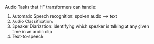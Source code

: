 Audio Tasks that HF transformers can handle:
1. Automatic Speech recognition: spoken audio --> text
2. Audio Classification:
3. Speaker Diarization: identifying which speaker is talking at any given time in an audio clip 
4. Text-to-speech
